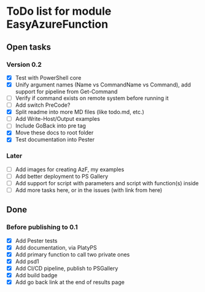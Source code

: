# ToDo list for module EasyAzureFunction

## Open tasks

### Version 0.2

- [x] Test with PowerShell core
- [x] Unify argument names (Name vs CommandName vs Command), add support for pipeline from Get-Command
- [ ] Verify if command exists on remote system before running it
- [ ] Add switch PreCode?
- [x] Split readme into more MD files (like todo.md, etc.)
- [ ] Add Write-Host/Output examples
- [ ] Include GoBack into pre tag
- [x] Move these docs to root folder
- [x] Test documentation into Pester

### Later

- [ ] Add images for creating AzF, my examples
- [ ] Add better deployment to PS Gallery
- [ ] Add support for script with parameters and script with function(s) inside
- [ ] Add more tasks here, or in the issues (with link from here)

## Done

### Before publishing to 0.1

- [x] Add Pester tests
- [x] Add documentation, via PlatyPS
- [x] Add primary function to call two private ones
- [x] Add psd1
- [x] Add CI/CD pipeline, publish to PSGallery
- [x] Add build badge
- [x] Add go back link at the end of results page
